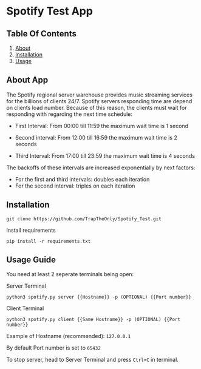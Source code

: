# Spotify Test App

## Table Of Contents
1. [About](https://github.com/TrapTheOnly/Spotify_Test#about-app)
2. [Installation](https://github.com/TrapTheOnly/Spotify_Test#installation)
3. [Usage](https://github.com/TrapTheOnly/Spotify_Test#usage-guide)

## About App

The Spotify regional server warehouse provides music streaming services for the billions of clients 24/7. Spotify servers responding time are depend on clients load number. Because of this reason, the clients must wait for responding with regarding the next time schedule:

* First Interval: From 00:00 till 11:59 the maximum wait time is 1 second

* Second interval: From 12:00 till 16:59 the maximum wait time is 2 seconds

* Third Interval: From 17:00 till 23:59 the maximum wait time is 4 seconds

The backoffs of these intervals are increased exponentially by next factors:

* For the first and third intervals: doubles each iteration
* For the second interval: triples on each iteration

## Installation

```
git clone https://github.com/TrapTheOnly/Spotify_Test.git
```

Install requirements
```
pip install -r requirements.txt
```

## Usage Guide

You need at least 2 seperate terminals being open:

Server Terminal
```
python3 spotify.py server {{Hostname}} -p (OPTIONAL) {{Port number}}
```

Client Terminal
```
python3 spotify.py client {{Same Hostname}} -p (OPTIONAL) {{Port number}}
```

Example of Hostname (recommended):
`127.0.0.1`

By default Port number is set to `65432`

To stop server, head to Server Terminal and press ``Ctrl+C`` in terminal.